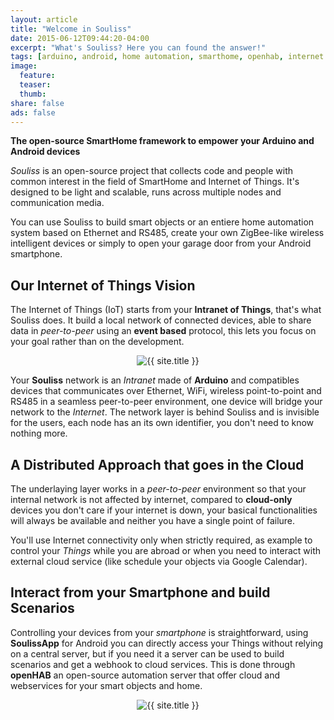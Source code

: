 ```yaml
---
layout: article
title: "Welcome in Souliss"
date: 2015-06-12T09:44:20-04:00
excerpt: "What's Souliss? Here you can found the answer!"
tags: [arduino, android, home automation, smarthome, openhab, internet of things, iot, openHAB]
image:
  feature:
  teaser:
  thumb:
share: false
ads: false
---
```


**The open-source SmartHome framework to empower your Arduino and Android devices**

*Souliss* is an open-source project that collects code and people with common interest in the field of SmartHome and Internet of Things. It's designed to be light and scalable, runs across multiple nodes and communication media.

You can use Souliss to build smart objects or an entiere home automation system based on Ethernet and RS485, create your own ZigBee-like wireless intelligent devices or simply to open your garage door from your Android smartphone.

## Our Internet of Things Vision

The Internet of Things (IoT) starts from your **Intranet of Things**, that's what Souliss does. It build a local network of connected devices, able to share data in *peer-to-peer* using an **event based** protocol, this lets you focus on your goal rather than on the development.

<p class="post-excerpt" align="center"><img src="{{ site.url }}/images/intranetofthings800.png" alt="{{ site.title }}"></p> 

Your **Souliss** network is an *Intranet* made of **Arduino** and compatibles devices that communicates over Ethernet, WiFi, wireless point-to-point and RS485 in a seamless peer-to-peer environment, one device will bridge your network to the *Internet*. The network layer is behind Souliss and is invisible for the users, each node has an its own identifier, you don't need to know nothing more.

## A Distributed Approach that goes in the Cloud

The underlaying layer works in a *peer-to-peer* environment so that your internal network is not affected by internet, compared to **cloud-only** devices you don't care if your internet is down, your basical functionalities will always be available and neither you have a single point of failure. 

You'll use Internet connectivity only when strictly required, as example to control your *Things* while you are abroad or when you need to interact with external cloud service (like schedule your objects via Google Calendar).

## Interact from your Smartphone and build Scenarios

Controlling your devices from your *smartphone* is straightforward, using **SoulissApp** for Android you can directly access your Things without relying on a central server, but if you need it a server can be used to build scenarios and get a webhook to cloud services. This is done through **openHAB** an open-source automation server that offer cloud and webservices for your smart objects and home.

<p class="post-excerpt" align="center"><img src="{{ site.url }}/images/userinterface800.png" alt="{{ site.title }}"></p> 
